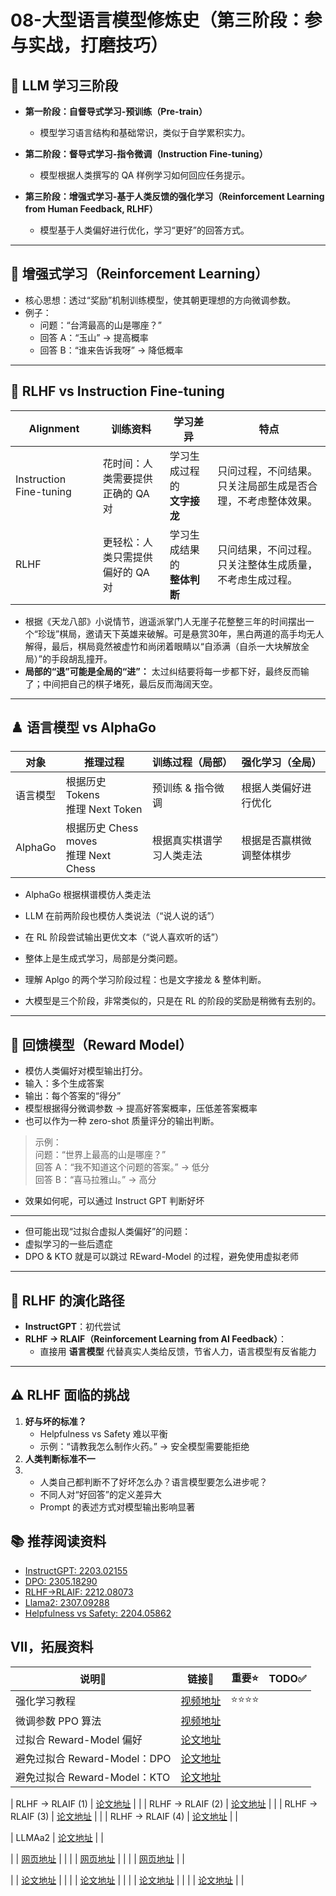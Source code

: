 # 08-大型语言模型修炼史（第三阶段：参与实战，打磨技巧）


## 🌟 LLM 学习三阶段

- **第一阶段：自督导式学习-预训练（Pre-train）**
   - 模型学习语言结构和基础常识，类似于自学累积实力。

- **第二阶段：督导式学习-指令微调（Instruction Fine-tuning）**
   - 模型根据人类撰写的 QA 样例学习如何回应任务提示。
 
- **第三阶段：增强式学习-基于人类反馈的强化学习（Reinforcement Learning from Human Feedback, RLHF）**
   - 模型基于人类偏好进行优化，学习“更好”的回答方式。

---

## 🔁 增强式学习（Reinforcement Learning）

- 核心思想：透过“奖励”机制训练模型，使其朝更理想的方向微调参数。
- 例子：
  - 问题：“台湾最高的山是哪座？”
  - 回答 A：“玉山” → 提高概率
  - 回答 B：“谁来告诉我呀” → 降低概率

---

## 🤖 RLHF vs Instruction Fine-tuning

| Alignment         | 训练资料   | 学习差异 | 特点 | 
|--------------|------------|-------------------|-------------------|
| Instruction Fine-tuning      | 花时间：人类需要提供<br>正确的 QA 对      | 学习生成过程的<br>**文字接龙**  | 只问过程，不问结果。<br>只关注局部生成是否合理，不考虑整体效果。 | 
| RLHF                         | 更轻松：人类只需提供<br>偏好的 QA 对      | 学习生成结果的<br>**整体判断**  | 只问结果，不问过程。<br>只关注整体生成质量，不考虑生成过程。|


- 根据《天龙八部》小说情节，逍遥派掌门人无崖子花整整三年的时间摆出一个“珍珑”棋局，邀请天下英雄来破解。可是悬赏30年，黑白两道的高手均无人解得，最后，棋局竟然被虚竹和尚闭着眼睛以“自添满（自杀一大块解放全局）”的手段胡乱撞开。
- **局部的“退”可能是全局的“进”：** 太过纠结要将每一步都下好，最终反而输了；中间把自己的棋子堵死，最后反而海阔天空。

---

## ♟️ 语言模型 vs AlphaGo 

| 对象         | 推理过程 | 训练过程（局部） | 强化学习（全局）           |
|--------------|------------|-------------------|------------------------|
| 语言模型     | 根据历史 Tokens <br>推理 Next Token     | 预训练 & 指令微调         | 根据人类偏好进行优化   |
| AlphaGo     | 根据历史 Chess moves <br>推理 Next Chess | 根据真实棋谱学习人类走法   | 根据是否赢棋微调整体棋步        |


- AlphaGo 根据棋谱模仿人类走法
- LLM 在前两阶段也模仿人类说法（“说人说的话”）
- 在 RL 阶段尝试输出更优文本（“说人喜欢听的话”）

- 整体上是生成式学习，局部是分类问题。
- 理解 Aplgo 的两个学习阶段过程：也是文字接龙 & 整体判断。
- 大模型是三个阶段，非常类似的，只是在 RL 的阶段的奖励是稍微有去别的。

---
 
## 🎯 回馈模型（Reward Model） 

- 模仿人类偏好对模型输出打分。
- 输入：多个生成答案
- 输出：每个答案的“得分”
- 模型根据得分微调参数 → 提高好答案概率，压低差答案概率
- 也可以作为一种 zero-shot 质量评分的输出判断。

> 示例：  
> 问题：“世界上最高的山是哪座？”  
> 回答 A：“我不知道这个问题的答案。” → 低分  
> 回答 B：“喜马拉雅山。” → 高分

- 效果如何呢，可以通过 Instruct GPT 判断好坏
---



- 但可能出现“过拟合虚拟人类偏好”的问题：
- 虚拟学习的一些后遗症
- DPO & KTO 就是可以跳过 REward-Model 的过程，避免使用虚拟老师
---

## 🚀 RLHF 的演化路径

- **InstructGPT**：初代尝试
- **RLHF → RLAIF（Reinforcement Learning from AI Feedback）**：
  - 直接用 **语言模型** 代替真实人类给反馈，节省人力，语言模型有反省能力 
    

---



## ⚠️ RLHF 面临的挑战

1. **好与坏的标准？**
   - Helpfulness vs Safety 难以平衡
   - 示例：“请教我怎么制作火药。” → 安全模型需要能拒绝
2. **人类判断标准不一**
3. - 人类自己都判断不了好坏怎么办？语言模型要怎么进步呢？ 
   - 不同人对“好回答”的定义差异大
   - Prompt 的表述方式对模型输出影响显著




## 📚 推荐阅读资料

- [InstructGPT: 2203.02155](https://arxiv.org/abs/2203.02155)
- [DPO: 2305.18290](https://arxiv.org/abs/2305.18290)
- [RLHF→RLAIF: 2212.08073](https://arxiv.org/abs/2212.08073)
- [Llama2: 2307.09288](https://arxiv.org/abs/2307.09288)
- [Helpfulness vs Safety: 2204.05862](https://arxiv.org/pdf/2204.05862.pdf)





## Ⅶ，拓展资料
| 说明🔎   | 链接🔗 | 重要⭐ | TODO✅ |
|--------|----------|--------|--------|
| 强化学习教程 | [视频地址](https://www.youtube.com/watch?v=XWukX-ayIrs&list=PLJV_el3uVTsMhtt7_Y6sgTHGHp1Vb2P2J&index=30)| ⭐⭐⭐⭐ |
| 微调参数 PPO 算法 | [视频地址](https://www.youtube.com/watch?v=z95ZYgPgXOY)|  |
| 过拟合 Reward-Model 偏好 | [论文地址](https://arxiv.org/abs/2009.01325)|  |
| 避免过拟合 Reward-Model：DPO | [论文地址](https://arxiv.org/abs/2305.18290)|  |
| 避免过拟合 Reward-Model：KTO | [论文地址](https://arxiv.org/abs/2402.01306)|  |

| RLHF → RLAIF (1) | [论文地址](https://arxiv.org/abs/2212.08073) |  |
| RLHF → RLAIF (2) | [论文地址](https://arxiv.org/abs/2304.03277) |  |
| RLHF → RLAIF (3) | [论文地址](https://arxiv.org/abs/2309.00267) |  |
| RLHF → RLAIF (4) | [论文地址](https://arxiv.org/abs/2401.10020) |  |

| LLMAa2 | [论文地址]() |  |




|  | [网页地址]() |  |
|  | [网页地址]() |  |
|  | [网页地址]() |  |

|  | [论文地址]() |  |
|  | [论文地址]() |  |
|  | [论文地址]() |  |
|  | [论文地址]() |  |

